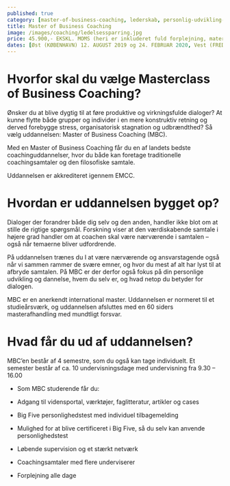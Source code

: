 ```yaml
---
published: true
category: [master-of-business-coaching, lederskab, personlig-udvikling-og-transition]
title: Master of Business Coaching
image: /images/coaching/ledelsessparring.jpg
price: 45.900,- EKSKL. MOMS (heri er inkluderet fuld forplejning, materialer og rejse)
dates: [Øst (KØBENHAVN) 12. AUGUST 2019 og 24. FEBRUAR 2020, Vest (FREDERICIA) 9. OKTOBER 2019]
---
```


# Hvorfor skal du vælge Masterclass of Business Coaching?

Ønsker du at blive dygtig til at føre produktive og virkningsfulde dialoger? At kunne flytte både grupper og individer i en mere konstruktiv retning og derved forebygge stress, organisatorisk stagnation og udbrændthed? Så vælg uddannelsen: Master of Business Coaching (MBC). 

Med en Master of Business Coaching får du en af landets bedste coachinguddannelser, hvor du både kan foretage traditionelle coachingsamtaler og den filosofiske samtale. 

Uddannelsen er akkrediteret igennem EMCC. 


# Hvordan er uddannelsen bygget op?

Dialoger der forandrer både dig selv og den anden, handler ikke blot om at stille de rigtige spørgsmål. Forskning viser at den værdiskabende samtale i højere grad handler om at coachen skal være nærværende i samtalen – også når temaerne bliver udfordrende. 

På uddannelsen trænes du I at være nærværende og ansvarstagende også når vi sammen rammer de svære emner, og hvor du mest af alt har lyst til at afbryde samtalen. På MBC er der derfor også fokus på din personlige udvikling og dannelse, hvem du selv er, og hvad netop du betyder for dialogen. 

MBC er en anerkendt international master. Uddannelsen er normeret til et studieårsværk, og uddannelsen afsluttes med en 60 siders masterafhandling med mundtligt forsvar. 

# Hvad får du ud af uddannelsen?

MBC’en består af 4 semestre, som du også kan tage individuelt. Et semester består af ca. 10 undervisningsdage med undervisning fra 9.30 – 16.00 

- Som MBC studerende får du: 

- Adgang til vidensportal, værktøjer, faglitteratur, artikler og cases 

- Big Five personlighedstest med individuel tilbagemelding 

- Mulighed for at blive certificeret i Big Five, så du selv kan anvende personlighedstest 

- Løbende supervision og et stærkt netværk 

- Coachingsamtaler med flere underviserer 

- Forplejning alle dage 